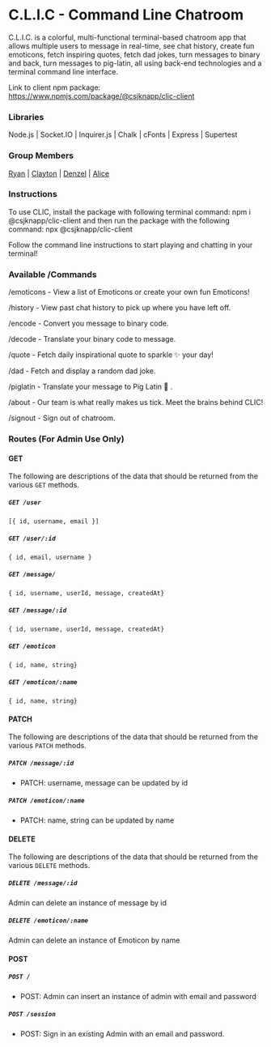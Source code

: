 # C.L.I.C - Command Line Chatroom

C.L.I.C. is a colorful, multi-functional terminal-based chatroom app that allows multiple users to message in real-time, see chat history, create fun emoticons, fetch inspiring quotes, fetch dad jokes, turn messages to binary and back, turn messages to pig-latin, all using back-end technologies and a terminal command line interface.

Link to client npm package:
https://www.npmjs.com/package/@csjknapp/clic-client


### Libraries

Node.js | Socket.IO | Inquirer.js | Chalk | cFonts | Express | Supertest

### Group Members
[Ryan](https://github.com/ryanflitcroft) | [Clayton](https://github.com/clayton-knapp) | [Denzel](https://github.com/xDenzelB) | [Alice](https://github.com/alicehsing)

### Instructions
To use CLIC, install the package with following terminal command: 
npm i @csjknapp/clic-client
and then run the package with the following command:
npx @csjknapp/clic-client

Follow the command line instructions to start playing and chatting in your terminal!

### Available /Commands

/emoticons - View a list of Emoticons or create your own fun Emoticons!

/history - View past chat history to pick up where you have left off.

/encode - Convert you message to binary code.

/decode - Translate your binary code to message.

/quote - Fetch daily inspirational quote to sparkle ✨ your day!

/dad - Fetch and display a random dad joke.

/piglatin - Translate your message to Pig Latin 🐷 .

/about - Our team is what really makes us tick. Meet the brains behind CLIC!

/signout - Sign out of chatroom.

### Routes (For Admin Use Only)

#### GET

The following are descriptions of the data that should be returned from the various `GET` methods.

##### `GET /user`

```
[{ id, username, email }]
```

##### `GET /user/:id`

```
{ id, email, username }
```

##### `GET /message/`

```
{ id, username, userId, message, createdAt}
```

##### `GET /message/:id`

```
{ id, username, userId, message, createdAt}
```

##### `GET /emoticon`

```
{ id, name, string}
```

##### `GET /emoticon/:name`

```
{ id, name, string}
```

#### PATCH

The following are descriptions of the data that should be returned from the various `PATCH` methods.

##### `PATCH /message/:id`

- PATCH: username, message can be updated by id

##### `PATCH /emoticon/:name`

- PATCH: name, string can be updated by name

#### DELETE

The following are descriptions of the data that should be returned from the various `DELETE` methods.

##### `DELETE /message/:id`

Admin can delete an instance of message by id

##### `DELETE /emoticon/:name`

Admin can delete an instance of Emoticon by name

#### POST

##### `POST /`

- POST: Admin can insert an instance of admin with email and password

##### `POST /session`

- POST: Sign in an existing Admin with an email and password.
